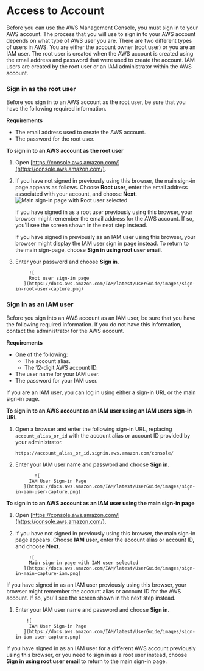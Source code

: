 # Access to Account

Before you can use the AWS Management Console, you must sign in to your AWS account. The process that you will use to sign in to your AWS account depends on what type of AWS user you are. There are two different types of users in AWS. You are either the account owner \(root user\) or you are an IAM user. The root user is created when the AWS account is created using the email address and password that were used to create the account. IAM users are created by the root user or an IAM administrator within the AWS account.

### Sign in as the root user <a id="root-user-sign-in-page"></a>

Before you sign in to an AWS account as the root user, be sure that you have the following required information.

**Requirements**

* The email address used to create the AWS account.
* The password for the root user.

**To sign in to an AWS account as the root user**

1. Open [https://console.aws.amazon.com/](https://console.aws.amazon.com/).
2. If you have not signed in previously using this browser, the main sign-in page appears as follows. Choose **Root user**, enter the email address associated with your account, and choose **Next**.![
               Main sign-in page with Root user selected
             ](https://docs.aws.amazon.com/IAM/latest/UserGuide/images/sign-in-main-capture.png)

   If you have signed in as a root user previously using this browser, your browser might remember the email address for the AWS account. If so, you'll see the screen shown in the next step instead.

   If you have signed in previously as an IAM user using this browser, your browser might display the IAM user sign in page instead. To return to the main sign-page, choose **Sign in using root user email**.

3. Enter your password and choose **Sign in**.

            ![
            Root user sign-in page
          ](https://docs.aws.amazon.com/IAM/latest/UserGuide/images/sign-in-root-user-capture.png)

### Sign in as an IAM user <a id="user-sign-in-page"></a>

Before you sign into an AWS account as an IAM user, be sure that you have the following required information. If you do not have this information, contact the administrator for the AWS account.

**Requirements**

* One of the following:
  * The account alias.
  * The 12-digit AWS account ID.
* The user name for your IAM user.
* The password for your IAM user.

If you are an IAM user, you can log in using either a sign-in URL or the main sign-in page.

**To sign in to an AWS account as an IAM user using an IAM users sign-in URL**

1. Open a browser and enter the following sign-in URL, replacing `account_alias_or_id` with the account alias or account ID provided by your administrator.

   ```text
   https://account_alias_or_id.signin.aws.amazon.com/console/
   ```

2. Enter your IAM user name and password and choose **Sign in**.

              ![
            IAM User Sign-in Page
          ](https://docs.aws.amazon.com/IAM/latest/UserGuide/images/sign-in-iam-user-capture.png)

**To sign in to an AWS account as an IAM user using the main sign-in page**

1. Open [https://console.aws.amazon.com/](https://console.aws.amazon.com/).
2. If you have not signed in previously using this browser, the main sign-in page appears. Choose **IAM user**, enter the account alias or account ID, and choose **Next**.

            ![
            Main sign-in page with IAM user selected
          ](https://docs.aws.amazon.com/IAM/latest/UserGuide/images/sign-in-main-capture-iam.png)

If you have signed in as an IAM user previously using this browser, your browser might remember the account alias or account ID for the AWS account. If so, you'll see the screen shown in the next step instead.

1. Enter your IAM user name and password and choose **Sign in**.

           ![
            IAM User Sign-in Page
          ](https://docs.aws.amazon.com/IAM/latest/UserGuide/images/sign-in-iam-user-capture.png)

If you have signed in as an IAM user for a different AWS account previously using this browser, or you need to sign in as a root user instead, choose **Sign in using root user email** to return to the main sign-in page.

